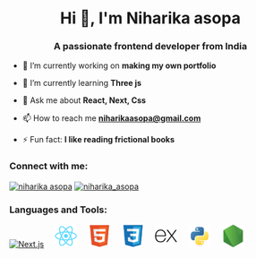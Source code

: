 <h1 align="center">Hi 👋, I'm Niharika asopa</h1>
<h3 align="center">A passionate frontend developer from India</h3>

- 🔭 I’m currently working on **making my own portfolio**

- 🌱 I’m currently learning **Three js**

- 💬 Ask me about **React, Next, Css**

- 📫 How to reach me **niharikaasopa@gmail.com**

- ⚡ Fun fact: **I like reading frictional books**

<h3 align="left">Connect with me:</h3>
<p align="left">
<a href="https://linkedin.com/in/niharika asopa" target="blank"><img align="center" src="https://raw.githubusercontent.com/rahuldkjain/github-profile-readme-generator/master/src/images/icons/Social/linked-in-alt.svg" alt="niharika asopa" height="30" width="40" /></a>
<a href="https://instagram.com/niharika_asopa" target="blank"><img align="center" src="https://raw.githubusercontent.com/rahuldkjain/github-profile-readme-generator/master/src/images/icons/Social/instagram.svg" alt="niharika_asopa" height="30" width="40" /></a>
</p>

<h3 align="left">Languages and Tools:</h3>
<a href="https://nextjs.org/" target="_blank"><img src="https://cdn.worldvectorlogo.com/logos/nextjs-2.svg" alt="Next.js" width="40" height="40"/></a>  &nbsp;&nbsp;&nbsp;
<a href="https://react.dev/" target="_blank"><img src="https://raw.githubusercontent.com/devicons/devicon/master/icons/react/react-original.svg" alt="React.js" width="40" height="40"/></a>  &nbsp;&nbsp;&nbsp;
<a href="https://developer.mozilla.org/en-US/docs/Web/HTML" target="_blank"><img src="https://raw.githubusercontent.com/devicons/devicon/master/icons/html5/html5-original.svg" alt="HTML" width="40" height="40"/></a>  &nbsp;&nbsp;&nbsp;
<a href="https://developer.mozilla.org/en-US/docs/Web/CSS" target="_blank"><img src="https://raw.githubusercontent.com/devicons/devicon/master/icons/css3/css3-original.svg" alt="CSS" width="40" height="40"/></a>  &nbsp;&nbsp;&nbsp;
<a href="https://expressjs.com/" target="_blank"><img src="https://raw.githubusercontent.com/devicons/devicon/master/icons/express/express-original.svg" alt="Express.js" width="40" height="40"/></a>  &nbsp;&nbsp;&nbsp;
<a href="https://www.python.org/" target="_blank"><img src="https://raw.githubusercontent.com/devicons/devicon/master/icons/python/python-original.svg" alt="Python" width="40" height="40"/></a>  &nbsp;&nbsp;&nbsp;
<a href="https://nodejs.org/" target="_blank"><img src="https://raw.githubusercontent.com/devicons/devicon/master/icons/nodejs/nodejs-original.svg" alt="Node.js" width="40" height="40"/></a>


